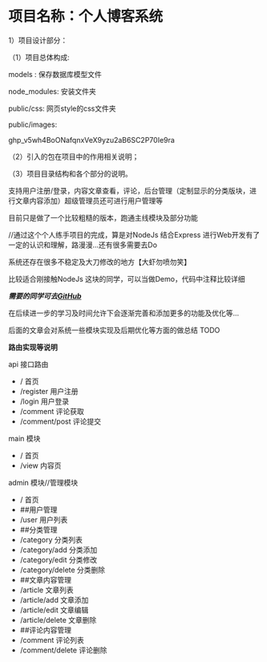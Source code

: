 # 项目名称：个人博客系统

1）项目设计部分：

（1）项目总体构成:

models : 保存数据库模型文件

node_modules: 安装文件夹

public/css: 网页style的css文件夹

public/images:





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

（2）引入的包在项目中的作用相关说明；

（3）项目目录结构和各个部分的说明。

支持用户注册/登录，内容文章查看，评论，后台管理（定制显示的分类版块，进行文章内容添加）超级管理员还可进行用户管理等

目前只是做了一个比较粗糙的版本，跑通主线模块及部分功能

//通过这个个人练手项目的完成，算是对NodeJs 结合Express 进行Web开发有了一定的认识和理解，路漫漫...还有很多需要去Do 

系统还存在很多不稳定及大刀修改的地方【大虾勿喷勿笑】

比较适合刚接触NodeJs 这块的同学，可以当做Demo，代码中注释比较详细

***需要的同学可去[GitHub](https://github.com/HizyOrg/iBlog)*** 

在后续进一步的学习及时间允许下会逐渐完善和添加更多的功能及优化等...

后面的文章会对系统一些模块实现及后期优化等方面的做总结 TODO


**路由实现等说明**

api 接口路由

- / 首页
- /register 用户注册
- /login 用户登录
- /comment 评论获取
- /comment/post 评论提交



main 模块

- / 首页
- /view 内容页


admin 模块//管理模块

- / 首页
- \##用户管理
- /user 用户列表
- \##分类管理
- /category 分类列表
- /category/add 分类添加
- /category/edit 分类修改
- /category/delete 分类删除
- \##文章内容管理
- /article 文章列表
- /article/add 文章添加
- /article/edit 文章编辑
- /article/delete 文章删除
- \##评论内容管理
- /comment 评论列表
- /comment/delete 评论删除